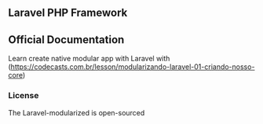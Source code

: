 ## Laravel PHP Framework

## Official Documentation

Learn create native modular app with Laravel with (https://codecasts.com.br/lesson/modularizando-laravel-01-criando-nosso-core)

### License

The Laravel-modularized is open-sourced